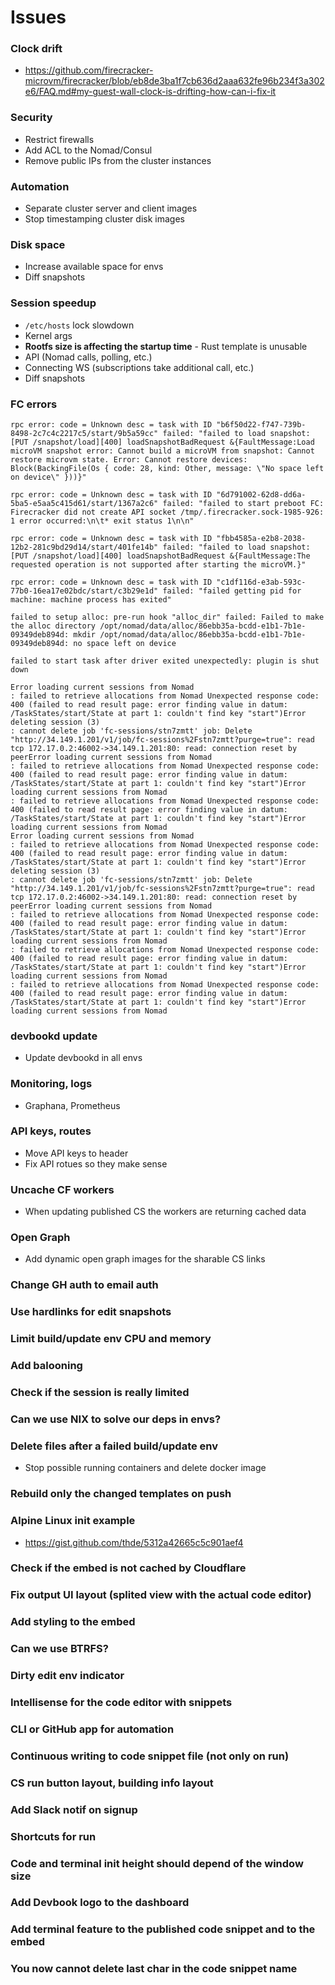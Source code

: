 # Issues
### Clock drift
- https://github.com/firecracker-microvm/firecracker/blob/eb8de3ba1f7cb636d2aaa632fe96b234f3a302e6/FAQ.md#my-guest-wall-clock-is-drifting-how-can-i-fix-it

### Security
- Restrict firewalls
- Add ACL to the Nomad/Consul
- Remove public IPs from the cluster instances

### Automation
- Separate cluster server and client images
- Stop timestamping cluster disk images

### Disk space
- Increase available space for envs
- Diff snapshots

### Session speedup
- `/etc/hosts` lock slowdown
- Kernel args
- **Rootfs size is affecting the startup time** - Rust template is unusable
- API (Nomad calls, polling, etc.)
- Connecting WS (subscriptions take additional call, etc.)
- Diff snapshots

### FC errors
```
rpc error: code = Unknown desc = task with ID "b6f50d22-f747-739b-8498-2c7c4c2217c5/start/9b5a59cc" failed: "failed to load snapshot: [PUT /snapshot/load][400] loadSnapshotBadRequest &{FaultMessage:Load microVM snapshot error: Cannot build a microVM from snapshot: Cannot restore microvm state. Error: Cannot restore devices: Block(BackingFile(Os { code: 28, kind: Other, message: \"No space left on device\" }))}"
```

```
rpc error: code = Unknown desc = task with ID "6d791002-62d8-dd6a-5ba5-e5aa5c415d61/start/1367a2c6" failed: "failed to start preboot FC: Firecracker did not create API socket /tmp/.firecracker.sock-1985-926: 1 error occurred:\n\t* exit status 1\n\n"
```

```
rpc error: code = Unknown desc = task with ID "fbb4585a-e2b8-2038-12b2-281c9bd29d14/start/401fe14b" failed: "failed to load snapshot: [PUT /snapshot/load][400] loadSnapshotBadRequest &{FaultMessage:The requested operation is not supported after starting the microVM.}"
```

```
rpc error: code = Unknown desc = task with ID "c1df116d-e3ab-593c-77b0-16ea17e02bdc/start/c3b29e1d" failed: "failed getting pid for machine: machine process has exited"
```

```
failed to setup alloc: pre-run hook "alloc_dir" failed: Failed to make the alloc directory /opt/nomad/data/alloc/86ebb35a-bcdd-e1b1-7b1e-09349deb894d: mkdir /opt/nomad/data/alloc/86ebb35a-bcdd-e1b1-7b1e-09349deb894d: no space left on device
```

```
failed to start task after driver exited unexpectedly: plugin is shut down
```

```
Error loading current sessions from Nomad
: failed to retrieve allocations from Nomad Unexpected response code: 400 (failed to read result page: error finding value in datum: /TaskStates/start/State at part 1: couldn't find key "start")Error deleting session (3)
: cannot delete job 'fc-sessions/stn7zmtt' job: Delete "http://34.149.1.201/v1/job/fc-sessions%2Fstn7zmtt?purge=true": read tcp 172.17.0.2:46002->34.149.1.201:80: read: connection reset by peerError loading current sessions from Nomad
: failed to retrieve allocations from Nomad Unexpected response code: 400 (failed to read result page: error finding value in datum: /TaskStates/start/State at part 1: couldn't find key "start")Error loading current sessions from Nomad
: failed to retrieve allocations from Nomad Unexpected response code: 400 (failed to read result page: error finding value in datum: /TaskStates/start/State at part 1: couldn't find key "start")Error loading current sessions from Nomad
Error loading current sessions from Nomad
: failed to retrieve allocations from Nomad Unexpected response code: 400 (failed to read result page: error finding value in datum: /TaskStates/start/State at part 1: couldn't find key "start")Error deleting session (3)
: cannot delete job 'fc-sessions/stn7zmtt' job: Delete "http://34.149.1.201/v1/job/fc-sessions%2Fstn7zmtt?purge=true": read tcp 172.17.0.2:46002->34.149.1.201:80: read: connection reset by peerError loading current sessions from Nomad
: failed to retrieve allocations from Nomad Unexpected response code: 400 (failed to read result page: error finding value in datum: /TaskStates/start/State at part 1: couldn't find key "start")Error loading current sessions from Nomad
: failed to retrieve allocations from Nomad Unexpected response code: 400 (failed to read result page: error finding value in datum: /TaskStates/start/State at part 1: couldn't find key "start")Error loading current sessions from Nomad
: failed to retrieve allocations from Nomad Unexpected response code: 400 (failed to read result page: error finding value in datum: /TaskStates/start/State at part 1: couldn't find key "start")Error loading current sessions from Nomad
```

### devbookd update
- Update devbookd in all envs

### Monitoring, logs
- Graphana, Prometheus

### API keys, routes
- Move API keys to header
- Fix API rotues so they make sense

### Uncache CF workers
- When updating published CS the workers are returning cached data

### Open Graph
- Add dynamic open graph images for the sharable CS links

### Change GH auth to email auth

### Use hardlinks for edit snapshots

### Limit build/update env CPU and memory

### Add balooning

### Check if the session is really limited

### Can we use NIX to solve our deps in envs?

### Delete files after a failed build/update env
- Stop possible running containers and delete docker image

### Rebuild only the changed templates on push

### Alpine Linux init example
- https://gist.github.com/thde/5312a42665c5c901aef4

### Check if the embed is not cached by Cloudflare

### Fix output UI layout (splited view with the actual code editor)

### Add styling to the embed

### Can we use BTRFS?

### Dirty edit env indicator

### Intellisense for the code editor with snippets

### CLI or GitHub app for automation

### Continuous writing to code snippet file (not only on run)

### CS run button layout, building info layout

### Add Slack notif on signup

### Shortcuts for run

### Code and terminal init height should depend of the window size

### Add Devbook logo to the dashboard

### Add terminal feature to the published code snippet and to the embed

### You now cannot delete last char in the code snippet name